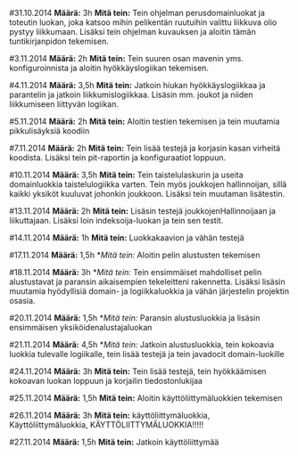 #31.10.2014
**Määrä:** 3h
**Mitä tein:** Tein ohjelman perusdomainluokat ja toteutin luokan, joka katsoo mihin pelikentän ruutuihin valittu liikkuva olio pystyy liikkumaan. Lisäksi tein ohjelman kuvauksen ja aloitin tämän tuntikirjanpidon tekemisen.

#3.11.2014
**Määrä:** 2h
**Mitä tein:** Tein suuren osan mavenin yms. konfiguroinnista ja aloitin hyökkäyslogiikan tekemisen.

#4.11.2014
**Määrä:** 3,5h
**Mitä tein:** Jatkoin hiukan hyökkäyslogiikkaa ja parantelin ja jatkoin liikkumislogiikkaa. Lisäsin mm. joukot ja niiden liikkumiseen liittyvän logiikan.

#5.11.2014
**Määrä:** 2h
**Mitä tein:** Aloitin testien tekemisen ja tein muutamia pikkulisäyksiä koodiin

#7.11.2014
**Määrä:** 2h
**Mitä tein:** Tein lisää testejä ja korjasin kasan virheitä koodista. Lisäksi tein pit-raportin ja konfiguraatiot loppuun.

#10.11.2014
**Määrä:** 3,5h
**Mitä tein:** Tein taistelulaskurin ja useita domainluokkia taistelulogiikka varten. Tein myös joukkojen hallinnoijan, sillä kaikki yksiköt kuuluvat johonkin joukkoon. Lisäksi tein muutaman lisätestin.

#13.11.2014
**Määrä:** 2h
**Mitä tein:** Lisäsin testejä joukkojenHallinnoijaan ja liikuttajaan. Lisäksi loin indeksoija-luokan ja tein sen testit.

#14.11.2014
**Määrä:** 1h
**Mitä tein:** Luokkakaavion ja vähän testejä

#17.11.2014
**Määrä:** 1,5h
**Mitä tein:* Aloitin pelin alustusten tekemisen

#18.11.2014
**Määrä:** 3h
**Mitä tein:* Tein ensimmäiset mahdolliset pelin alustustavat ja paransin aikaisempien tekeleitteni rakennetta. Lisäksi lisäsin muutamia hyödyllisiä domain- ja logiikkaluokkia ja vähän järjestelin projektin osasia.

#20.11.2014
**Määrä:** 1,5h
**Mitä tein:* Paransin alustusluokkia ja lisäsin ensimmäisen yksiköidenalustajaluokan

#21.11.2014
**Määrä:** 4,5h
**Mitä tein:* Jatkoin alustusluokkia, tein kokoavia luokkia tulevalle logiikalle, tein lisää testejä ja tein javadocit domain-luokille

#24.11.2014
**Määrä:** 3h
**Mitä tein:** Tein lisää testejä, tein hyökkäämisen kokoavan luokan loppuun ja korjailin tiedostonlukijaa

#25.11.2014
**Määrä:** 1,5h
**Mitä tein:** Aloitin käyttöliittymäluokkien tekemisen 

#26.11.2014
**Määrä:** 3h
**Mitä tein:** käyttöliittymäluokkia, Käyttöliittymäluokkia, KÄYTTÖLIITTYMÄLUOKKIA!!!!!

#27.11.2014
**Määrä:** 1,5h
**Mitä tein:** Jatkoin käyttöliittymää

